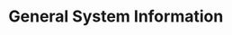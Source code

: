 # General System Information

``` admonish warning title="This page is currently under construction"

```